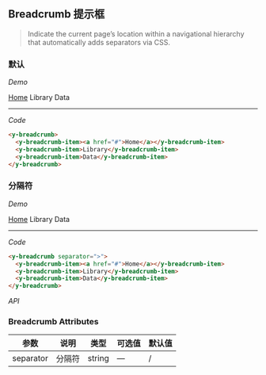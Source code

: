 <y-scroll>

## Breadcrumb 提示框
> Indicate the current page’s location within a navigational hierarchy that automatically adds separators via CSS.

### 默认

*Demo*

<y-row class="demo-alert">
  <y-col :md="12">
    <y-breadcrumb>
      <y-breadcrumb-item><a href="#">Home</a></y-breadcrumb-item>
      <y-breadcrumb-item>Library</y-breadcrumb-item>
      <y-breadcrumb-item>Data</y-breadcrumb-item>
    </y-breadcrumb>
  </y-col>
</y-row>

---

*Code*

```html
<y-breadcrumb>
  <y-breadcrumb-item><a href="#">Home</a></y-breadcrumb-item>
  <y-breadcrumb-item>Library</y-breadcrumb-item>
  <y-breadcrumb-item>Data</y-breadcrumb-item>
</y-breadcrumb>
```

### 分隔符

*Demo*

<y-row class="demo-alert">
  <y-col :md="12">
    <y-breadcrumb separator=">">
      <y-breadcrumb-item><a href="#">Home</a></y-breadcrumb-item>
      <y-breadcrumb-item>Library</y-breadcrumb-item>
      <y-breadcrumb-item>Data</y-breadcrumb-item>
    </y-breadcrumb>
  </y-col>
</y-row>

---

*Code*

```html
<y-breadcrumb separator=">">
  <y-breadcrumb-item><a href="#">Home</a></y-breadcrumb-item>
  <y-breadcrumb-item>Library</y-breadcrumb-item>
  <y-breadcrumb-item>Data</y-breadcrumb-item>
</y-breadcrumb>
```


*API*

### Breadcrumb Attributes
| 参数      | 说明          | 类型      | 可选值                           | 默认值  |
|---------- |-------------- |---------- |--------------------------------  |-------- |
| separator | 分隔符 | string | — | / |

</y-scroll>

